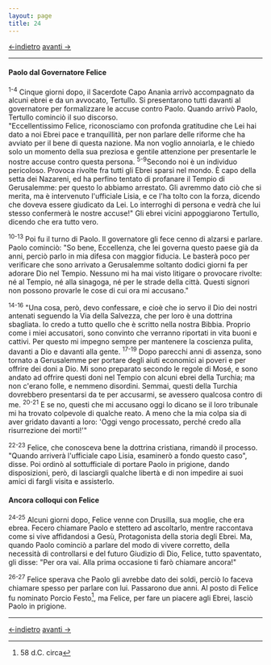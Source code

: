 ```yaml
---
layout: page
title: 24
---
```


[<-indietro](st23.html) [avanti ->](st25.html)

--------------------------------

#### Paolo dal Governatore Felice

<sup>1-4</sup> Cinque giorni dopo, il Sacerdote Capo Ananìa arrivò
accompagnato da alcuni ebrei e da un avvocato, Tertullo. Si presentarono
tutti davanti al governatore per formalizzare le accuse contro Paolo.
Quando arrivò Paolo, Tertullo cominciò il suo discorso.  
"Eccellentissimo Felice, riconosciamo con profonda gratitudine che Lei
hai dato a noi Ebrei pace e tranquillità, per non parlare delle riforme
che ha avviato per il bene di questa nazione. Ma non voglio annoiarla, e
le chiedo solo un momento della sua preziosa e gentile attenzione per
presentarle le nostre accuse contro questa persona.
<sup>5-9</sup>Secondo noi è un individuo pericoloso. Provoca rivolte fra
tutti gli Ebrei sparsi nel mondo. È capo della setta dei Nazareni, ed ha
perfino tentato di profanare il Tempio di Gerusalemme: per questo lo
abbiamo arrestato. Gli avremmo dato ciò che si merita, ma è intervenuto
l'ufficiale Lisia, e ce l'ha tolto con la forza, dicendo che doveva
essere giudicato da Lei. Lo interroghi di persona e vedrà che lui stesso
confermerà le nostre accuse!" Gli ebrei vicini appoggiarono Tertullo,
dicendo che era tutto vero.

<sup>10-13</sup> Poi fu il turno di Paolo. Il governatore gli fece cenno
di alzarsi e parlare. Paolo cominciò: "So bene, Eccellenza, che lei
governa questo paese già da anni, perciò parlo in mia difesa con maggior
fiducia. Le basterà poco per verificare che sono arrivato a Gerusalemme
soltanto dodici giorni fa per adorare Dio nel Tempio. Nessuno mi ha mai
visto litigare o provocare rivolte: né al Tempio, né alla sinagoga, né
per le strade della città. Questi signori non possono provarle le cose
di cui ora mi accusano."

<sup>14-16</sup> "Una cosa, però, devo confessare, e cioè che io servo
il Dio dei nostri antenati seguendo la Via della Salvezza, che per loro
è una dottrina sbagliata. Io credo a tutto quello che è scritto nella
nostra Bibbia. Proprio come i miei accusatori, sono convinto che
verranno riportati in vita buoni e cattivi. Per questo mi impegno sempre
per mantenere la coscienza pulita, davanti a Dio e davanti alla gente.
<sup>17-19</sup> Dopo parecchi anni di assenza, sono tornato a
Gerusalemme per portare degli aiuti economici ai poveri e per offrire
dei doni a Dio. Mi sono preparato secondo le regole di Mosé, e sono
andato ad offrire questi doni nel Tempio con alcuni ebrei della Turchia;
ma non c'erano folle, e nemmeno disordini. Semmai, questi della Turchia
dovrebbero presentarsi da te per accusarmi, se avessero qualcosa contro
di me. <sup>20-21</sup> E se no, questi che mi accusano oggi lo dicano
se il loro tribunale mi ha trovato colpevole di qualche reato. A meno
che la mia colpa sia di aver gridato davanti a loro: 'Oggi vengo
processato, perché credo alla risurrezione dei morti!'"

<sup>22-23</sup> Felice, che conosceva bene la dottrina cristiana,
rimandò il processo. "Quando arriverà l'ufficiale capo Lisia, esaminerò
a fondo questo caso", disse. Poi ordinò al sottufficiale di portare
Paolo in prigione, dando disposizioni, però, di lasciargli qualche
libertà e di non impedire ai suoi amici di fargli visita e assisterlo.

#### Ancora colloqui con Felice

<sup>24-25</sup> Alcuni giorni dopo, Felice venne con Drusilla, sua
moglie, che era ebrea. Fecero chiamare Paolo e stettero ad ascoltarlo,
mentre raccontava come si vive affidandosi a Gesù, Protagonista della
storia degli Ebrei. Ma, quando Paolo cominciò a parlare del modo di
vivere corretto, della necessità di controllarsi e del futuro Giudizio
di Dio, Felice, tutto spaventato, gli disse: "Per ora vai. Alla prima
occasione ti farò chiamare ancora!"

<sup>26-27</sup> Felice sperava che Paolo gli avrebbe dato dei soldi,
perciò lo faceva chiamare spesso per parlare con lui. Passarono due
anni. Al posto di Felice fu nominato Porcio Festo[^1], ma Felice, per
fare un piacere agli Ebrei, lasciò Paolo in prigione.

[^1]: 58 d.C. circa


--------------------------------

[<-indietro](st23.html) [avanti ->](st25.html)